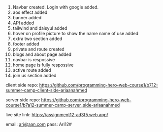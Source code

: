 1. Navbar created. Login with google added.
2. aos effect added
3. banner added
4. API added
5. tailwind and daisyul added
6. hover on profile picture to show the name name of use added
7. extra two section added
8. footer added
9. private and route created
10. blogs and about page added
11. navbar is respossive
12. home page is fully respossive
13. active route added
14. join us section added

client side repo: https://github.com/programming-hero-web-course1/b712-summer-camp-client-side-ariaanahmed

server side repo: https://github.com/programming-hero-web-course1/b7a12-summer-camp-server_side-ariaanahmed

live site link: https://assignment12-ad3f5.web.app/

email: ari@aan.com
pass: Ari12#
